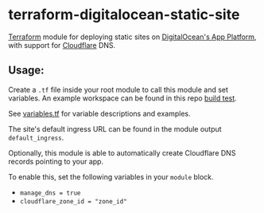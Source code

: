 # terraform-digitalocean-static-site

[Terraform](https://www.terraform.io) module for deploying static sites on [DigitalOcean's App Platform](https://www.digitalocean.com/products/app-platform), with support for [Cloudflare](https://cloudflare.com) DNS.

## Usage:
Create a `.tf` file inside your root module to call this module and set variables.
An example workspace can be found in this repo [build test](.github/workflows/terraform-build-test.tf).

See [variables.tf](variables.tf) for variable descriptions and examples.

The site's default ingress URL can be found in the module output `default_ingress`.

Optionally, this module is able to automatically create Cloudflare DNS records pointing to your app. 

To enable this, set the following variables in your `module` block.
* `manage_dns = true`
* `cloudflare_zone_id = "zone_id"`
